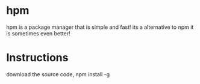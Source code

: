 # hpm
  hpm is a package manager that is simple and fast! its a alternative to npm
  it is sometimes even better!
# Instructions
 download the source code,
 npm install -g
